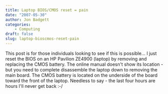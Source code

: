 ```yaml
---
title: Laptop BIOS/CMOS reset = pain
date: "2007-05-30"
author: Jon Badgett
categories:
    - Computing
draft: false
slug: laptop-bioscmos-reset-pain
---
```


This post is for those individuals looking to see if this is possible... I just
reset the BIOS on an HP Pavilion ZE4900 (laptop) by removing and replacing the
CMOS battery. The online manual doesn't show its location - but you need to
complete disassemble the laptop down to removing the main board. The CMOS
battery is located on the underside of the board toward the front of the laptop.
Needless to say - the last four hours are hours I'll never get back :-/
